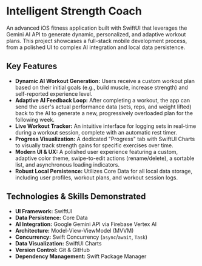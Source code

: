 # Intelligent Strength Coach

An advanced iOS fitness application built with SwiftUI that leverages the Gemini AI API to generate dynamic, personalized, and adaptive workout plans. This project showcases a full-stack mobile development process, from a polished UI to complex AI integration and local data persistence.

## Key Features

-   **Dynamic AI Workout Generation:** Users receive a custom workout plan based on their initial goals (e.g., build muscle, increase strength) and self-reported experience level.
-   **Adaptive AI Feedback Loop:** After completing a workout, the app can send the user's actual performance data (sets, reps, and weight lifted) back to the AI to generate a new, progressively overloaded plan for the following week.
-   **Live Workout Tracker:** An intuitive interface for logging sets in real-time during a workout session, complete with an automatic rest timer.
-   **Progress Visualization:** A dedicated "Progress" tab with SwiftUI Charts to visually track strength gains for specific exercises over time.
-   **Modern UI & UX:** A polished user experience featuring a custom, adaptive color theme, swipe-to-edit actions (rename/delete), a sortable list, and asynchronous loading indicators.
-   **Robust Local Persistence:** Utilizes Core Data for all local data storage, including user profiles, workout plans, and workout session logs.

## Technologies & Skills Demonstrated

-   **UI Framework:** SwiftUI
-   **Data Persistence:** Core Data
-   **AI Integration:** Google Gemini API via Firebase Vertex AI
-   **Architecture:** Model-View-ViewModel (MVVM)
-   **Concurrency:** Swift Concurrency (`async`/`await`, `Task`)
-   **Data Visualization:** SwiftUI Charts
-   **Version Control:** Git & GitHub
-   **Dependency Management:** Swift Package Manager
